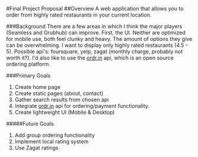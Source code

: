 #Final Project Proposal
##Overview
A web application that allows you to order from highly rated restaurants in your current location.

###Background
There are a few areas in which I think the major players (Seamless and Grubhub) can improve.  First, the UI.  Neither are optimized for mobile use, both feel clunky and heavy.  The amount of options they give can be overwhelming.  I want to display only highly rated restaurants (4.5 - 5).  Possible api's: foursquare, yelp, zagat (monthly charge, probably not worth it?).  I'd also like to use the [ordr.in] api, which is an open source ordering platform.

###Primary Goals

1. Create home page
2. Create static pages (about, contact) 
4. Gather search results from chosen api
5. Integrate [ordr.in] api for ordering/payment functionality.
6. Create lightweight UI (Mobile & Desktop)

#####Future Goals
1. Add group ordering functionality
2. Implement local rating system
3. Use Zagat ratings

[ordr.in]: http://ordr.in "ordr.in"